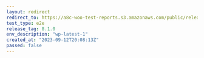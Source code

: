```yaml
---
layout: redirect
redirect_to: https://a8c-woo-test-reports.s3.amazonaws.com/public/release/8.1.0/wp-latest-1/e2e/index.html
test_type: e2e
release_tag: 8.1.0
env_description: "wp-latest-1"
created_at: "2023-09-12T20:08:13Z"
passed: false
---
```


